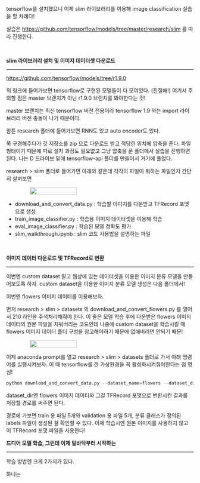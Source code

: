 tensorflow를 설치했으니 이제 slim 라이브러리를 이용해 image classification 실습을 할 차례다!                     

실습은 https://github.com/tensorflow/models/tree/master/research/slim 를 따라 진행한다.         

​                      

**slim 라이브러리 설치 및 이미지 데이터셋 다운로드**

------------------

https://github.com/tensorflow/models/tree/r1.9.0                

위 링크에 들어가보면 tensorflow로 구현된 모델들이 다 모여있다. (친절해!) 여기서 주의할 점은 master 브랜치가 아닌 r1.9.0 브랜치를 봐야한다는 것!              

master 브랜치는 최신 tensorflow 버전 전용이라 tensorflow 1.9 와는 import 라이브러리 버전 충돌이 나기 때문이다.              

암튼 research 폴더에 들어가보면 RNN도 있고 auto encoder도 있다.              

쭉 구경해주다가 깃 저장소를 zip 으로 다운로드 받고 적당한 위치에 압축을 푼다. 파일 형태이기 때문에 따로 설치 과정도 필요없고 그냥 압축을 푼 폴더에서 실습을 진행하면 된다. 나는 D 드라이브 밑에 tensorflow-api 폴더를 만들어서 거기에 풀었다.                          

research > slim 폴더로 들어가면 아래와 같은데 각각의 파일이 뭐하는 파일인지 간단히 살펴보면

<div align="center" style="display:flex;">
	<img src="./images/slim.JPG" width="50%"/>
</div>

* download_and_convert_data.py : 학습할 이미지를 다운받고 TFRecord 포맷으로 생성 
* train_image_classifier.py : 학습용 이미지 데이터셋을 이용해 학습
* eval_image_classifier.py : 학습된 모델 정확도 평가
* slim_walkthrough.ipynb : slim 코드 사용법을 설명하는 파일

​                    

**이미지 데이터 다운로드 및 TFRecord로 변환**

--------------------------------

이번엔 custom dataset 말고 웹상에 있는 데이터셋을 이용한 이미지 분류 모델을 만들어보도록 하자. custom dataset을 이용한 이미지 분류 모델 생성은 다음 폴더에서!          

이번엔 flowers 이미지 데이터를 이용해보자.           

먼저 research > slim > datasets 의 download_and_convert_flowers.py 를 열어서 210 라인을 주석처리해줘야 한다. 이 줄은 모델 학습 후에 다운받은 flowers 이미지 데이터의 원본 파일을 지워버리는 코드인데 나중에 custom dataset을 학습시킬 때 flowers 이미지 데이터 폴더 구성을 참고해야하기 때문에 없애버리면 안되기 때문!          

<div align="center" style="display:flex;">
	<img src="./images/remove_flowers.JPG" width="50%"/>
</div>

이제 anaconda prompt를 열고 research > slim > datasets 폴더로 가서 아래 명령어를 실행시켜보자. 이 때 tensorflow를 깐 가상환경을 꼭 활성화시켜줘야한다는 점 명심!                

```python
python download_and_convert_data.py --dataset_name=flowers --dataset_dir=/tmp/flowers
```

dataset_dir엔 flowers 이미지 데이터와 그걸 TFRecord 포맷으로 변환시킨 결과를 저장할 경로를 써주면 된다.      

경로에 가보면 train 용 파일 5개와 validation 용 파일 5개, 분류 클래스가 정의된 labels 파일이 생성된 걸 확인할 수 있다. 이제 학습시엔 원본 이미지를 사용하지 않고 이 TFRecord 포맷 파일을 사용한다!



**드디어 모델 학습, 그런데 이제 밑바닥부터 시작하는**

-----------------------

학습 방법엔 크게 2가지가 있다. 

하나는 

